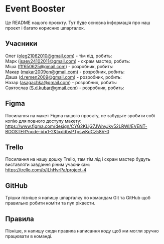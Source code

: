 # Event Booster

Це README нашого проєкту. Тут буде основна інформація про наш проєкт і багато корисних шпаргалок.

## Учасники

Олег (oleg21062010@gmail.com) - тім лід, робить:  
Марк (isaev24102011@gmail.com) - скрам мастер, робить:  
Міша (fff650625@gmail.com) - розробник, робить:  
Макар (makar2009on@gmail.com) - розробник, робить:  
Даша (d.remen2009@gmail.com) - розробник, робить:  
Назар (asagachka@gmail.com) - розробник, робить:  
Святослав (S.d.kubar@gmail.com) - розробник, робить:  

## Figma

Посилання на макет Figma нашого проєкту, не забудьте зробити собі копію для повного доступу макету: https://www.figma.com/design/CYG2KLjG7JWnyJkv52LRWl/EVENT-BOOSTER?node-id=1-2&t=ddbsPTpswKdCz58V-0  

## Trello

Посилання на нашу дошку Trello, там тім лід і скрам мастер будуть виставляти завдання ріним учасникам: https://trello.com/b/iLhHvrPa/project-4  

## GitHub

Трішки пізніше я напишу шпаргалку по командам Git та GitHub щоб правильно робити коміти та пул ріквести.  

## Правила

Пізніше, я напишу сюди правила написання коду щоб ми могли зручно працювати в команді. 
